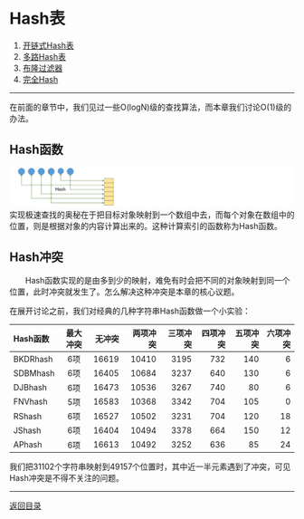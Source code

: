 # Hash表
 1. [开链式Hash表](04-A.md)
 2. [多路Hash表](04-B.md)
 3. [布隆过滤器](04-C.md)
 4. [完全Hash](04-D.md)
___
在前面的章节中，我们见过一些O(logN)级的查找算法，而本章我们讨论O(1)级的办法。

## Hash函数
![](../images/Hash.png)
　　实现极速查找的奥秘在于把目标对象映射到一个数组中去，而每个对象在数组中的位置，则是根据对象的内容计算出来的。这种计算索引的函数称为Hash函数。

## Hash冲突
　　Hash函数实现的是由多到少的映射，难免有时会把不同的对象映射到同一个位置，此时冲突就发生了。怎么解决这种冲突是本章的核心议题。

在展开讨论之前，我们对经典的几种字符串Hash函数做一个小实验：

| Hash函数 |最大冲突|无冲突|两项冲突|三项冲突|四项冲突|五项冲突|六项冲突|
| :------- |:---:|----:|----:|----:|----:|----:|----:|
| BKDRhash | 6项 | 16619 | 10410 | 3195 | 732 | 140 |  6 |
| SDBMhash | 6项 | 16405 | 10684 | 3237 | 640 | 130 |  6 |
| DJBhash  | 6项 | 16473 | 10536 | 3267 | 740 |  80 |  6 |
| FNVhash  | 5项 | 16583 | 10368 | 3342 | 704 | 105 |  0 |
| RShash   | 6项 | 16527 | 10502 | 3231 | 704 | 120 | 18 |
| JShash   | 6项 | 16404 | 10494 | 3378 | 664 | 150 | 12 |
| APhash   | 6项 | 16613 | 10492 | 3252 | 636 |  85 | 24 |

我们把31102个字符串映射到49157个位置时，其中近一半元素遇到了冲突，可见Hash冲突是不得不关注的问题。

---
[返回目录](../index.md)
